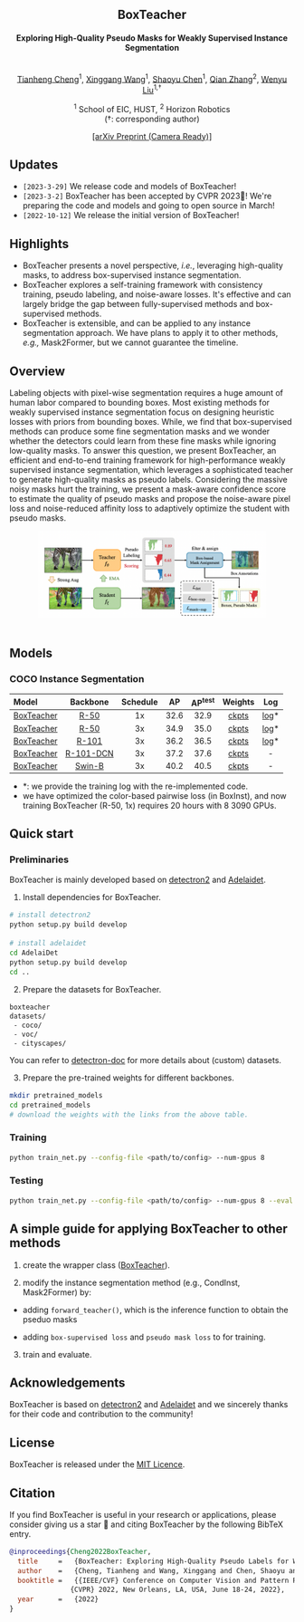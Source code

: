 <div align="center">
<h2>BoxTeacher</h2>
<h4>Exploring High-Quality Pseudo Masks for Weakly Supervised Instance Segmentation</h4>
<br>
<a href="https://scholar.google.com/citations?hl=zh-CN&user=PH8rJHYAAAAJ">Tianheng Cheng</a><sup><span>1</span></sup>, <a href="https://xinggangw.info/">Xinggang Wang</a><sup><span>1</span></sup>, <a href="https://scholar.google.com/citations?user=PIeNN2gAAAAJ&hl=zh-CN&oi=ao">Shaoyu Chen</a><sup><span>1</span></sup>, <a href="https://scholar.google.com/citations?user=pCY-bikAAAAJ&hl=zh-CN">Qian Zhang</a><sup><span>2</span></sup>, <a href="http://eic.hust.edu.cn/professor/liuwenyu/"> Wenyu Liu</a><sup><span>1,&#8224;</span></sup>
</br>

<sup>1</sup>  School of EIC, HUST,  <sup>2</sup> Horizon Robotics
<br>
(<span>&#8224;</span>: corresponding author)
<div>
<a href="https://arxiv.org/abs/2210.05174">[arXiv Preprint (Camera Ready)]</a>
</div>
</div>


## Updates 


* `[2023-3-29]` We release code and models of BoxTeacher!
* `[2023-3-2]` BoxTeacher has been accepted by CVPR 2023🎉!  We're preparing the code and models and going to open source in March!
* `[2022-10-12]` We release the initial version of BoxTeacher!


## Highlights


* BoxTeacher presents a novel perspective, *i.e.*, leveraging high-quality masks, to address box-supervised instance segmentation.
* BoxTeacher explores a self-training framework with consistency training, pseudo labeling, and noise-aware losses. It's effective and can largely bridge the gap between fully-supervised methods and box-supervised methods. 
* BoxTeacher is extensible, and can be applied to any instance segmentation approach. We have plans to apply it to other methods, *e.g.,* Mask2Former, but we cannot guarantee the timeline.


## Overview

Labeling objects with pixel-wise segmentation requires a huge amount of human labor compared to bounding boxes. Most existing methods for weakly supervised instance segmentation focus on designing heuristic losses with priors from bounding boxes. While, we find that box-supervised methods can produce some fine segmentation masks and we wonder whether the detectors could learn from these fine masks while ignoring low-quality masks. To answer this question, we present BoxTeacher, an efficient and end-to-end training framework for high-performance weakly supervised instance segmentation, which leverages a sophisticated teacher to generate high-quality masks as pseudo labels. Considering the massive noisy masks hurt the training, we present a mask-aware confidence score to estimate the quality of pseudo masks and propose the noise-aware pixel loss and noise-reduced affinity loss to adaptively optimize the student with pseudo masks.

<div align="center">
<img width="80%" src="assets/main.png">
<br>
<br>
</div>

## Models

### COCO Instance Segmentation

| Model | Backbone | Schedule | AP | AP<sup>test</sup> | Weights | Log |
| :---- | :------: | :------: |:--:| :---------------: | :-----: | :-: |
| [BoxTeacher](projects/BoxTeacher/configs/coco/boxteacher_r50_1x.yaml) | [R-50](https://github.com/hustvl/BoxTeacher/releases/download/v1.0/R-50.pkl)  | 1x | 32.6 | 32.9 | [ckpts](https://github.com/hustvl/BoxTeacher/releases/download/v1.1/boxteacher_r50_1x.pth) |  [log](https://github.com/hustvl/BoxTeacher/releases/download/v1.1/boxteacher_r50_1x.log)* |
| [BoxTeacher](projects/BoxTeacher/configs/coco/boxteacher_r50_3x.yaml) | [R-50](https://github.com/hustvl/BoxTeacher/releases/download/v1.0/R-50.pkl)  | 3x | 34.9 | 35.0 | [ckpts](https://github.com/hustvl/BoxTeacher/releases/download/v1.1/boxteacher_r50_aug_3x.pth) | [log](https://github.com/hustvl/BoxTeacher/releases/download/v1.1/boxteacher_r50_aug_3x.log)*|
| [BoxTeacher](projects/BoxTeacher/configs/coco/boxteacher_r101_3x.yaml) | [R-101](https://github.com/hustvl/BoxTeacher/releases/download/v1.0/R-101.pkl) | 3x | 36.2 | 36.5 | [ckpts](https://github.com/hustvl/BoxTeacher/releases/download/v1.1/boxteacher_r101_aug_3x.pth) | [log](https://github.com/hustvl/BoxTeacher/releases/download/v1.1/boxteacher_r101_aug_3x.log)* |
| [BoxTeacher](projects/BoxTeacher/configs/coco/boxteacher_r101_dcn_3x.yaml) | [R-101-DCN](https://github.com/hustvl/BoxTeacher/releases/download/v1.0/R-101.pkl) | 3x | 37.2 | 37.6 | [ckpts](https://github.com/hustvl/BoxTeacher/releases/download/v1.1/boxteacher_r101_dcn_aug_3x.pth) | - |
| [BoxTeacher](projects/BoxTeacher/configs/coco/boxteacher_swin-base_3x.yaml) | [Swin-B](https://github.com/hustvl/BoxTeacher/releases/download/v1.0/swin_base_patch4_window7_224.pth) | 3x | 40.2 | 40.5 | [ckpts](https://github.com/hustvl/BoxTeacher/releases/download/v1.1/boxteacher_swin_base_aug_3x.pth) | - |

* *: we provide the training log with the re-implemented code.
* we have optimized the color-based pairwise loss (in BoxInst), and now training BoxTeacher (R-50, 1x) requires 20 hours with 8 3090 GPUs.

## Quick start


### Preliminaries

BoxTeacher is mainly developed based on [detectron2](https://github.com/facebookresearch/detectron2) and [Adelaidet](https://github.com/aim-uofa/AdelaiDet).


1. Install dependencies for BoxTeacher.

```bash
# install detectron2
python setup.py build develop

# install adelaidet
cd AdelaiDet
python setup.py build develop
cd ..
```

2. Prepare the datasets for BoxTeacher.

```
boxteacher
datasets/
 - coco/
 - voc/
 - cityscapes/
```
You can refer to [detectron-doc](datasets/README.md) for more details about (custom) datasets.

3. Prepare the pre-trained weights for different backbones.

```bash
mkdir pretrained_models
cd pretrained_models
# download the weights with the links from the above table.
```

### Training

```bash
python train_net.py --config-file <path/to/config> --num-gpus 8
```

### Testing

```bash
python train_net.py --config-file <path/to/config> --num-gpus 8 --eval MODEL.WEIGHTS <path/to/weights>
```


## A simple guide for applying BoxTeacher to other methods

1. create the wrapper class ([BoxTeacher](projects/BoxTeacher/boxteacher/boxteacher.py)).

2. modify the instance segmentation method (e.g., CondInst, Mask2Former) by:

  - adding `forward_teacher()`, which is the inference function to obtain the pseduo masks

  - adding `box-supervised loss` and `pseudo mask loss` to for training.

3. train and evaluate.



## Acknowledgements

BoxTeacher is based on [detectron2](https://github.com/facebookresearch/detectron2) and [Adelaidet](https://github.com/aim-uofa/AdelaiDet) and we sincerely thanks for their code and contribution to the community!


## License

BoxTeacher is released under the [MIT Licence](LICENCE).


## Citation

If you find BoxTeacher is useful in your research or applications, please consider giving us a star &#127775; and citing BoxTeacher by the following BibTeX entry.

```BibTeX
@inproceedings{Cheng2022BoxTeacher,
  title     =   {BoxTeacher: Exploring High-Quality Pseudo Labels for Weakly Supervised Instance Segmentation},
  author    =   {Cheng, Tianheng and Wang, Xinggang and Chen, Shaoyu and Zhang, Qian and Liu, Wenyu},
  booktitle =   {{IEEE/CVF} Conference on Computer Vision and Pattern Recognition,
               {CVPR} 2022, New Orleans, LA, USA, June 18-24, 2022},
  year      =   {2022}
}

```
